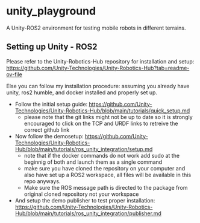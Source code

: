 # unity_playground
A Unity-ROS2 environment for testing mobile robots in different terrains.

## Setting up Unity - ROS2
Please refer to the Unity-Robotics-Hub repository for installation and setup: https://github.com/Unity-Technologies/Unity-Robotics-Hub?tab=readme-ov-file

Else you can follow my installation procedure: assuming you already have unity, ros2 humble, and docker installed and properly set up.
- Follow the initial setup guide: https://github.com/Unity-Technologies/Unity-Robotics-Hub/blob/main/tutorials/quick_setup.md
  - please note that the git links might not be up to date so it is strongly encouraged to click on the TCP and URDF links to retreive the correct github link
- Now follow the demosetup: https://github.com/Unity-Technologies/Unity-Robotics-Hub/blob/main/tutorials/ros_unity_integration/setup.md
  - note that if the docker commands do not work add sudo at the beginnig of both and launch them as a single command
  - make sure you have cloned the repository on your computer and also have set up a ROS2 workspace, all files will be available in this repo anyways.
  - Make sure the ROS message path is directed to the package from original cloned repository not your workspace
- And setup the demo publisher to test proper installation: https://github.com/Unity-Technologies/Unity-Robotics-Hub/blob/main/tutorials/ros_unity_integration/publisher.md
